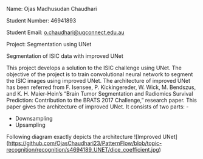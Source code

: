Name: Ojas Madhusudan Chaudhari

Student Number: 46941893

Student Email: o.chaudhari@uqconnect.edu.au

Project: Segmentation using UNet


Segmentation of ISIC data with improved UNet

This project develops a solution to the ISIC challenge using UNet. The objective of the project is to train convolutional neural network to segment the ISIC images using improved UNet. The architecture of improved UNet has been referred from F. Isensee, P. Kickingereder, W. Wick, M. Bendszus, and K. H. Maier-Hein’s “Brain Tumor Segmentation and Radiomics Survival Prediction: Contribution to the BRATS 2017 Challenge,” research paper. This paper gives the architecture of improved UNet. It consists of two parts: -
* Downsampling
* Upsampling

Following diagram exactly depicts the architecture
![Improved UNet] (https://github.com/OjasChaudhari23/PatternFlow/blob/topic-recognition/recognition/s4694189_UNET/dice_coefficient.jpg)





 

